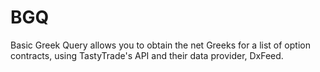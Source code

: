 # BGQ

Basic Greek Query allows you to obtain the net Greeks for a list of option contracts, using TastyTrade's API and their data provider, DxFeed.

